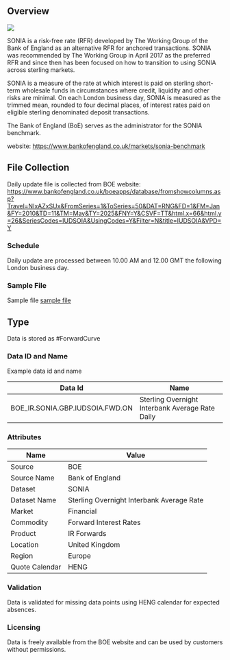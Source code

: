 ## Overview

![](/img/data/boe.png)

SONIA is a risk-free rate (RFR) developed by The Working Group of the Bank of England as an alternative RFR for anchored transactions. SONIA was recommended by The Working Group in April 2017 as the preferred RFR and since then has been focused on how to transition to using SONIA across sterling markets. 

SONIA is a measure of the rate at which interest is paid on sterling short-term wholesale funds in circumstances where credit, liquidity and other risks are minimal. On each London business day, SONIA is measured as the trimmed mean, rounded to four decimal places, of interest rates paid on eligible sterling denominated deposit transactions.

The Bank of England (BoE) serves as the administrator for the SONIA benchmark.

website: https://www.bankofengland.co.uk/markets/sonia-benchmark

## File Collection

Daily update file is collected from BOE website: https://www.bankofengland.co.uk/boeapps/database/fromshowcolumns.asp?Travel=NIxAZxSUx&FromSeries=1&ToSeries=50&DAT=RNG&FD=1&FM=Jan&FY=2010&TD=11&TM=May&TY=2025&FNY=Y&CSVF=TT&html.x=66&html.y=26&SeriesCodes=IUDSOIA&UsingCodes=Y&Filter=N&title=IUDSOIA&VPD=Y   

### Schedule

Daily update are processed between 10.00 AM and 12.00 GMT the following London business day.

### Sample File

Sample file [sample file](pathname://../../static/file-samples/IUDSOIA-Bank-of-England-Database.csv)

## Type

Data is stored as #ForwardCurve

### Data ID and Name

Example data id and name

|**Data Id**|**Name**|
|-|-|
|BOE_IR.SONIA.GBP.IUDSOIA.FWD.ON|Sterling Overnight Interbank Average Rate Daily|

### Attributes

|Name|Value|
|-|-|
|Source|BOE|
|Source Name|Bank of England|
|Dataset|SONIA|
|Dataset Name|Sterling Overnight Interbank Average Rate|
|Market|Financial|
|Commodity|Forward Interest Rates|
|Product|IR Forwards|
|Location|United Kingdom|
|Region|Europe|
|Quote Calendar|HENG||

### Validation

Data is validated for missing data points using HENG calendar for expected absences.

### Licensing

Data is freely available from the BOE website and can be used by customers without permissions.


